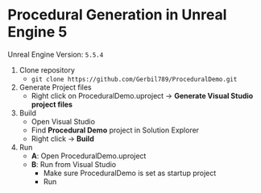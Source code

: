 # Procedural Generation in Unreal Engine 5
Unreal Engine Version: `5.5.4`

1. Clone repository 
	- ```git clone https://github.com/Gerbil789/ProceduralDemo.git```
2. Generate Project files
	- Right click on ProceduralDemo.uproject -> **Generate Visual Studio project files**
3. Build
	- Open Visual Studio
	- Find **Procedural Demo** project in Solution Explorer
	- Right click -> **Build**
4. Run
	- **A**: Open ProceduralDemo.uproject
	- **B**: Run from Visual Studio
		- Make sure ProceduralDemo is set as startup project
		- Run